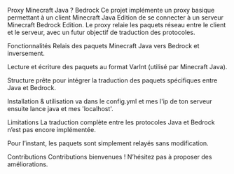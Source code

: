 Proxy Minecraft Java ? Bedrock
Ce projet implémente un proxy basique permettant à un client Minecraft Java Edition de se connecter à un serveur Minecraft Bedrock Edition.
Le proxy relaie les paquets réseau entre le client et le serveur, avec un futur objectif de traduction des protocoles.

Fonctionnalités
Relais des paquets Minecraft Java vers Bedrock et inversement.

Lecture et écriture des paquets au format VarInt (utilisé par Minecraft Java).

Structure prête pour intégrer la traduction des paquets spécifiques entre Java et Bedrock.

Installation & utilisation
va dans le config.yml et mes l'ip de ton serveur ensuite lance java et mes 'localhost'.

Limitations
La traduction complète entre les protocoles Java et Bedrock n’est pas encore implémentée.

Pour l’instant, les paquets sont simplement relayés sans modification.

Contributions
Contributions bienvenues ! N’hésitez pas à proposer des améliorations.
